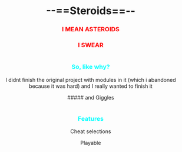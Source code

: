 <h1 align="center">--==Steroids==--</h1>

<h3 align="center" style="color: rgb(255, 0, 0)">I MEAN ASTEROIDS</h3>
<h3 align="center" style="color: rgb(255, 0, 0)">I SWEAR</h3>

<h1></h1>

<h3 align="center" style="color: rgb(0, 255, 255)">So, like why?</h3>
<p align="center">I didnt finish the original project with modules in it (which i abandoned because it was hard) and I really wanted to finish it</p>
<p align="center">##### and Giggles</p>

<h1></h1>

<h3 align="center" style="color: rgb(0, 255, 255)">Features</h3>
<p align="center">Cheat selections</p>
<p align="center">Playable</p>

<h1></h1>
